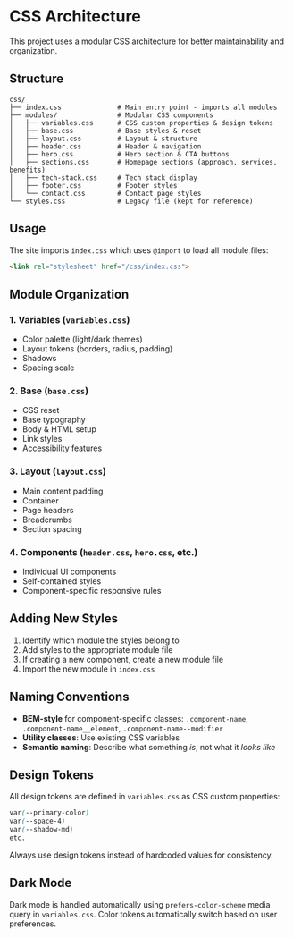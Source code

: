 # CSS Architecture

This project uses a modular CSS architecture for better maintainability and organization.

## Structure

```
css/
├── index.css              # Main entry point - imports all modules
├── modules/               # Modular CSS components
│   ├── variables.css      # CSS custom properties & design tokens
│   ├── base.css           # Base styles & reset
│   ├── layout.css         # Layout & structure
│   ├── header.css         # Header & navigation
│   ├── hero.css           # Hero section & CTA buttons
│   ├── sections.css       # Homepage sections (approach, services, benefits)
│   ├── tech-stack.css     # Tech stack display
│   ├── footer.css         # Footer styles
│   └── contact.css        # Contact page styles
└── styles.css             # Legacy file (kept for reference)
```

## Usage

The site imports `index.css` which uses `@import` to load all module files:

```html
<link rel="stylesheet" href="/css/index.css">
```

## Module Organization

### 1. Variables (`variables.css`)
- Color palette (light/dark themes)
- Layout tokens (borders, radius, padding)
- Shadows
- Spacing scale

### 2. Base (`base.css`)
- CSS reset
- Base typography
- Body & HTML setup
- Link styles
- Accessibility features

### 3. Layout (`layout.css`)
- Main content padding
- Container
- Page headers
- Breadcrumbs
- Section spacing

### 4. Components (`header.css`, `hero.css`, etc.)
- Individual UI components
- Self-contained styles
- Component-specific responsive rules

## Adding New Styles

1. Identify which module the styles belong to
2. Add styles to the appropriate module file
3. If creating a new component, create a new module file
4. Import the new module in `index.css`

## Naming Conventions

- **BEM-style** for component-specific classes: `.component-name`, `.component-name__element`, `.component-name--modifier`
- **Utility classes**: Use existing CSS variables
- **Semantic naming**: Describe what something *is*, not what it *looks like*

## Design Tokens

All design tokens are defined in `variables.css` as CSS custom properties:

```css
var(--primary-color)
var(--space-4)
var(--shadow-md)
etc.
```

Always use design tokens instead of hardcoded values for consistency.

## Dark Mode

Dark mode is handled automatically using `prefers-color-scheme` media query in `variables.css`. Color tokens automatically switch based on user preferences.
